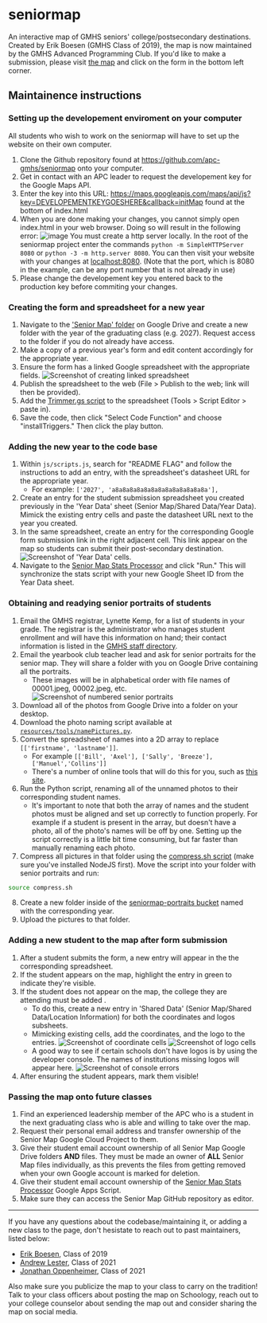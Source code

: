 # seniormap
An interactive map of GMHS seniors' college/postsecondary destinations.  Created by Erik Boesen (GMHS Class of 2019), the map is now maintained by the GMHS Advanced Programming Club. If you'd like to make a submission, please visit [the map](https://apc-gm.com/seniormap) and click on the form in the bottom left corner.

## Maintainence instructions 
### Setting up the developement enviroment on your computer

All students who wish to work on the seniormap will have to set up the website on their own computer.
1. Clone the Github repository found at https://github.com/apc-gmhs/seniormap onto your computer.
2. Get in contact with an APC leader to request the developement key for the Google Maps API.
3. Enter the key into this URL: https://maps.googleapis.com/maps/api/js?key=DEVELOPEMENTKEYGOESHERE&callback=initMap found at the bottom of index.html
4. When you are done making your changes, you cannot simply open index.html in your web browser. Doing so will result in the following error: ![image](https://user-images.githubusercontent.com/57159537/128790953-00e1c4ee-92c1-4475-af0e-127819103c97.png) You must create a http server locally. In the root of the seniormap project enter the commands `python -m SimpleHTTPServer 8080` or `python -3 -m http.server 8080`. You can then visit your website with your changes at [localhost:8080](localhost:8080). (Note that the port, which is 8080 in the example, can be any port number that is not already in use)
5. Please change the developement key you entered back to the production key before commiting your changes.

### Creating the form and spreadsheet for a new year

1. Navigate to the ['Senior Map' folder](https://drive.google.com/drive/folders/1Jko-Gei3H9em6nXjL_Tia8j4NNptmD6k) on Google Drive and create a new folder with the year of the graduating class (e.g. 2027). Request access to the folder if you do not already have access.
2. Make a copy of a previous year's form and edit content accordingly for the appropriate year.
3. Ensure the form has a linked Google spreadsheet with the appropriate fields.
![Screenshot of creating linked spreadsheet](resources/readme/create_linked_sheet.png)
4. Publish the spreadsheet to the web (File > Publish to the web; link will then be provided).
5. Add the [Trimmer.gs script](resources/tools/Trimmer.gs) to the spreadsheet (Tools > Script Editor > paste in).
6. Save the code, then click "Select Code Function" and choose "installTriggers." Then click the play button.

### Adding the new year to the code base

1. Within `js/scripts.js`, search for "README FLAG" and follow the instructions to add an entry, with the spreadsheet's datasheet URL for the appropriate year.
   - For example: `['2027', 'a8a8a8a8a8a8a8a8a8a8a8a8a8a'],`
2. Create an entry for the student submission spreadsheet you created previously in the 'Year Data' sheet (Senior Map/Shared Data/Year Data). Mimick the existing entry cells and paste the datasheet URL next to the year you created. 
3. In the same spreadsheet, create an entry for the corresponding Google form submission link in the right adjacent cell. This link appear on the map so students can submit their post-secondary destination. 
![Screenshot of 'Year Data' cells](resources/readme/year_data_sheet.png).
4. Navigate to the [Senior Map Stats Processor](https://script.google.com/d/1e7sXhj4i-caj1n9NKWWG1OcA8QSC51SULYJdCsqF82vyFqW9ESKs58U4/edit?usp=sharing) and click "Run." This will synchronize the stats script with your new Google Sheet ID from the Year Data sheet.

### Obtaining and readying senior portraits of students

1. Email the GMHS registrar, Lynette Kemp, for a list of students in your grade. The registrar is the administrator who manages student enrollment and will have this information on hand; their contact information is listed in the [GMHS staff directory](https://www.fccps.org/o/gmhs/staff?filter_id=%5B68455%5D).
2. Email the yearbook club teacher lead and ask for senior portraits for the senior map. They will share a folder with you on Google Drive containing all the portraits.
   - These images will be in alphabetical order with file names of 00001.jpeg, 00002.jpeg, etc.
   ![Screenshot of numbered senior portraits](resources/readme/shared_portraits.png)
3. Download all of the photos from Google Drive into a folder on your desktop.
4. Download the photo naming script available at [`resources/tools/namePictures.py`](resources/tools/namePictures.py).
5. Convert the spreadsheet of names into a 2D array to replace `[['firstname', 'lastname']]`.
   - For example `[['Bill', 'Axel'], ['Sally', 'Breeze'], ['Manuel','Collins']]`
   - There's a number of online tools that will do this for you, such as [this site](https://www.seabreezecomputers.com/excel2array).
6. Run the Python script, renaming all of the unnamed photos to their corresponding student names. 
   - It's important to note that both the array of names and the student photos must be aligned and set up correctly to function properly. For example if a student is present in the array, but doesn't have a photo, all of the photo's names will be off by one. Setting up the script correctly is a little bit time consuming, but far faster than manually renaming each photo.
7. Compress all pictures in that folder using the [compress.sh script](readme/tools/compress.sh) (make sure you've installed NodeJS first). Move the script into your folder with senior portraits and run:
```bash
source compress.sh
``` 
8. Create a new folder inside of the [seniormap-portraits bucket](https://console.cloud.google.com/storage/browser/seniormap-portraits;tab=objects?forceOnBucketsSortingFiltering=false&project=senior-map-277617&prefix=&forceOnObjectsSortingFiltering=false) named with the corresponding year.
9. Upload the pictures to that folder.


### Adding a new student to the map after form submission 

1. After a student submits the form, a new entry will appear in the the corresponding spreadsheet.
2. If the student appears on the map, highlight the entry in green to indicate they're visible.
3. If the student does not appear on the map, the college they are attending must be added .
   - To do this, create a new entry in 'Shared Data' (Senior Map/Shared Data/Location Information) for both the coordinates and logos subsheets.
   - Mimicking existing cells, add the coordinates, and the logo to the entries.
   ![Screenshot of coordinate cells](resources/readme/coordinates_sheet.png)
   ![Screenshot of logo cells](resources/readme/logo_sheet.png)
   - A good way to see if certain schools don't have logos is by using the developer console. The names of institutions missing logos will appear here.
   ![Screenshot of console errors](resources/readme/console_error_reporting.png)
4. After ensuring the student appears, mark them visible!

### Passing the map onto future classes 
1. Find an experienced leadership member of the APC who is a student in the next graduating class who is able and willing to take over the map.
2. Request their personal email address and transfer ownership of the Senior Map Google Cloud Project to them.
3. Give their student email account ownership of all Senior Map Google Drive folders **AND** files. They must be made an owner of **ALL** Senior Map files individually, as this prevents the files from getting removed when your own Google account is marked for deletion.
4. Give their student email account ownership of the [Senior Map Stats Processor](https://script.google.com/d/1e7sXhj4i-caj1n9NKWWG1OcA8QSC51SULYJdCsqF82vyFqW9ESKs58U4/edit?usp=sharing) Google Apps Script.
5. Make sure they can access the Senior Map GitHub repository as editor.

---

If you have any questions about the codebase/maintaining it, or adding a new class to the page, don't hesistate to reach out to past maintainers, listed below: 

- [Erik Boesen](https://github.com/ErikBoesen), Class of 2019 
- [Andrew Lester](https://github.com/AndrewLester), Class of 2021
- [Jonathan Oppenheimer](https://github.com/TheBlueness), Class of 2021

Also make sure you publicize the map to your class to carry on the tradition! Talk to your class officers about posting the map on Schoology, reach out to your college counselor about sending the map out and consider sharing the map on social media.
